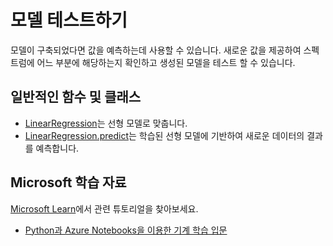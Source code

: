 # 모델 테스트하기

모델이 구축되었다면 값을 예측하는데 사용할 수 있습니다. 새로운 값을 제공하여 스펙트럼에 어느 부분에 해당하는지 확인하고 생성된 모델을 테스트 할 수 있습니다.

## 일반적인 함수 및 클래스

- [LinearRegression](https://scikit-learn.org/stable/modules/generated/sklearn.linear_model.LinearRegression.html)는 선형 모델로 맞춥니다.
- [LinearRegression.predict](https://scikit-learn.org/stable/modules/generated/sklearn.linear_model.LinearRegression.html?highlight=linearregression#sklearn.linear_model.LinearRegression.predict)는 학습된 선형 모델에 기반하여 새로운 데이터의 결과를 예측합니다.

## Microsoft 학습 자료

[Microsoft Learn](https://learn.microsoft.com/?WT.mc_id=python-c9-niner)에서 관련 튜토리얼을 찾아보세요.

- [Python과 Azure Notebooks을 이용한 기계 학습 입문](https://docs.microsoft.com/learn/paths/intro-to-ml-with-python/?WT.mc_id=python-c9-niner)
